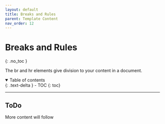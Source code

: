 ```yaml
---
layout: default
title: Breaks and Rules
parent: Template Content
nav_order: 12
---
```


# Breaks and Rules
{: .no_toc }

The br and hr elements give division to your content in a document.

<details open markdown="block">
  <summary>
    Table of contents
  </summary>
  {: .text-delta }
- TOC
{: toc}
</details>

---

## ToDo

More content will follow
